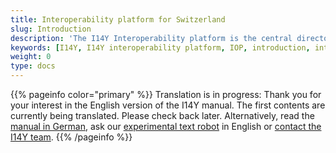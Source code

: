 ```yaml
---
title: Interoperability platform for Switzerland 
slug: Introduction
description: 'The I14Y Interoperability platform is the central directory of data, electronic interfaces and government services in Switzerland. The platform also provides tools so that data can be used multiple times. This relieves the burden on companies, citizens and the authorities.'
keywords: [I14Y, I14Y interoperability platform, IOP, introduction, interoperability, multiple use, Switzerland, data collection, electronic interface, API, Once-Only principle, secondary use of data, harmonization, standardization]
weight: 0
type: docs
---
```


{{% pageinfo color="primary" %}}
Translation is in progress: Thank you for your interest in the English version of the I14Y manual. The first contents are currently being translated. Please check back later. Alternatively, read the [manual in German](https://handbook.i14y.admin.ch), ask our [experimental text robot](https://www.i14y.admin.ch/de/labs/chatbot) in English or [contact the I14Y team](mailto:i14y@bfs.admin.ch).
{{% /pageinfo %}}
